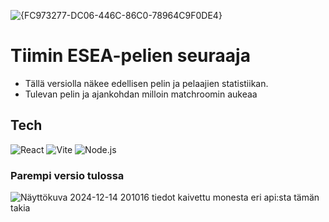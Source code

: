 ![{FC973277-DC06-446C-86C0-78964C9F0DE4}](https://github.com/user-attachments/assets/ad8de685-ddf4-41c5-911b-a52fcd98601a)

# Tiimin ESEA-pelien seuraaja
- Tällä versiolla näkee edellisen pelin ja pelaajien statistiikan.
- Tulevan pelin ja ajankohdan milloin matchroomin aukeaa

## Tech
![React](https://img.shields.io/badge/React-61DAFB?style=for-the-badge&logo=react&logoColor=white)
![Vite](https://img.shields.io/badge/Vite-646CFF?style=for-the-badge&logo=vite&logoColor=white)
![Node.js](https://img.shields.io/badge/Node.js-339933?style=for-the-badge&logo=node.js&logoColor=white)
### Parempi versio tulossa
![Näyttökuva 2024-12-14 201016](https://github.com/user-attachments/assets/718027c9-4675-4692-aae3-085099556146)
tiedot kaivettu monesta eri api:sta tämän takia
